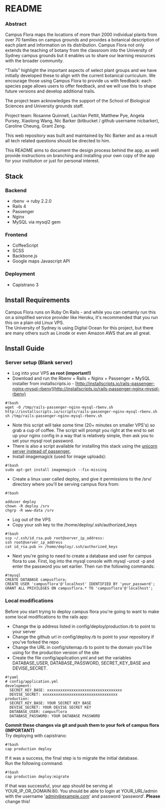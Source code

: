 # README #

### Abstract ###
Campus Flora maps the locations of more than 2000 individual plants from over 70 families on campus grounds and provides a botanical description of each plant and information on its distribution. Campus Flora not only extends the teaching of botany from the classroom into the University of Sydney campus grounds but it enables us to share our learning resources with the broader community.

“Trails” highlight the important aspects of select plant groups and we have initially developed these to align with the current botanical curriculum. We encourage those using Campus Flora to provide us with feedback: each species page allows users to offer feedback, and we will use this to shape future versions and develop additional trails.
 
The project team acknowledges the support of the School of Biological Sciences and University grounds staff.
 
Project team:  Rosanne Quinnell, Lachlan Pettit, Matthew Pye, Angela Pursey, Xiaolong Wang, Nic Barker (bitbucket / github username nicbarker), Caroline Cheung, Grant Zeng.
  
This web repository was built and maintained by Nic Barker and as a result all tech related questions should be directed to him.

This README aims to document the design process behind the app, as well provide instructions on branching and installing your own copy of the app for your institution or just for personal interest.  

## Stack
### Backend ###
* rbenv -> ruby 2.2.0
* Rails 4
* Passenger
* Nginx
* MySQL via mysql2 gem

### Frontend ###
* CoffeeScript
* SCSS
* Backbone.js
* Google maps Javascript API

### Deployment ###
* Capistrano 3

## Install Requirements ##
Campus Flora runs on Ruby On Rails - and while you can certainly run this on a simplified service provider like Heroku, it's recommended that you run this on a plain old Linux VPS.  
The University of Sydney is using Digital Ocean for this project, but there are many others such as Linode or even Amazon AWS that are all great.

## Install Guide ##

### Server setup (Blank server) ###
* Log into your VPS __as root (important!)__
* Download and run the Rbenv + Rails + Nginx + Passenger + MySQL installer from installscripts.io - [http://installscripts.io/rails-passenger-nginx-mysql-rbenv](http://installscripts.io/rails-passenger-nginx-mysql-rbenv)
```
#!bash
wget -O /tmp/rails-passenger-nginx-mysql-rbenv.sh http://installscripts.io/scripts/rails-passenger-nginx-mysql-rbenv.sh
sh /tmp/rails-passenger-nginx-mysql-rbenv.sh
```
* Note this script will take some time (20+ minutes on smaller VPS's) so grab a cup of coffee. The script will prompt you right at the end to set up your nginx config in a way that is relatively simple, then ask you to set your mysql root password.
* There is also a script available for installing this stack using the [unicorn server instead of passenger.](http://www.installscripts.io/scripts/rails-unicorn-nginx-mysql-rbenv)
* Install imagemagick (used for image uploads):
```
#!bash
sudo apt-get install imagemagick --fix-missing
```
* Create a linux user called deploy, and give it permissions to the /srv/ directory where you'll be serving campus flora from:
```
#!bash

adduser deploy
chown -R deploy /srv
chgrp -R www-data /srv

```
* Log out of the VPS
* Copy your ssh key to the /home/deploy/.ssh/authorized_keys
```
#!bash
scp ~/.ssh/id_rsa.pub root@server_ip_address:
ssh root@server_ip_address
cat id_rsa.pub >> /home/deploy/.ssh/authorized_keys
```  
* Next you're going to need to create a database and user for campus flora to use. First, log into the mysql console with mysql -uroot -p and enter the password you set earlier. Then run the following commands:
```
#!mysql
CREATE DATABASE campusflora;
CREATE USER 'campusflora'@'localhost' IDENTIFIED BY 'your_password';
GRANT ALL PRIVILEGES ON campusflora.* TO 'campusflora'@'localhost';
```

### Local modifications ###
Before you start trying to deploy campus flora you're going to want to make some local modifications to the rails app:  

* Change the ip address listed in config/deploy/production.rb to point to your server  
* Change the github url in config/deploy.rb to point to your repository if you've forked the repo  
* Change the URL in config/sitemap.rb to point to the domain you'll be using for the production version of the site  
* Create the file config/application.yml and set the variables DATABASE_USER, DATABASE_PASSWORD, SECRET_KEY_BASE and DEVISE_SECRET.  
```
#!yaml
# config/application.yml
development:
  SECRET_KEY_BASE: xxxxxxxxxxxxxxxxxxxxxxxxxxxxxxxxxx
  DEVISE_SECRET: xxxxxxxxxxxxxxxxxxxxxxxxxxxxxxxxxx
production:
  SECRET_KEY_BASE: YOUR SECRET KEY BASE
  DEVISE_SECRET: YOUR DEVISE SECRET KEY
  DATABASE_USER: campusflora
  DATABASE_PASSWORD: YOUR DATABASE PASSWORD
```
__Commit these changes via git and push them to your fork of campus flora (IMPORTANT)__  
Try deploying with capistrano:
```
#!bash
cap production deploy
```

If it was a success, the final step is to migrate the initial database.  
Run the following command:  
```
#!bash
cap production deploy:migrate
```
If that was successful, your app should be serving at YOUR_IP_OR_DOMAIN:80. You should be able to login at YOUR_URL/admin with the username 'admin@example.com' and password 'password'. **Please** change this!